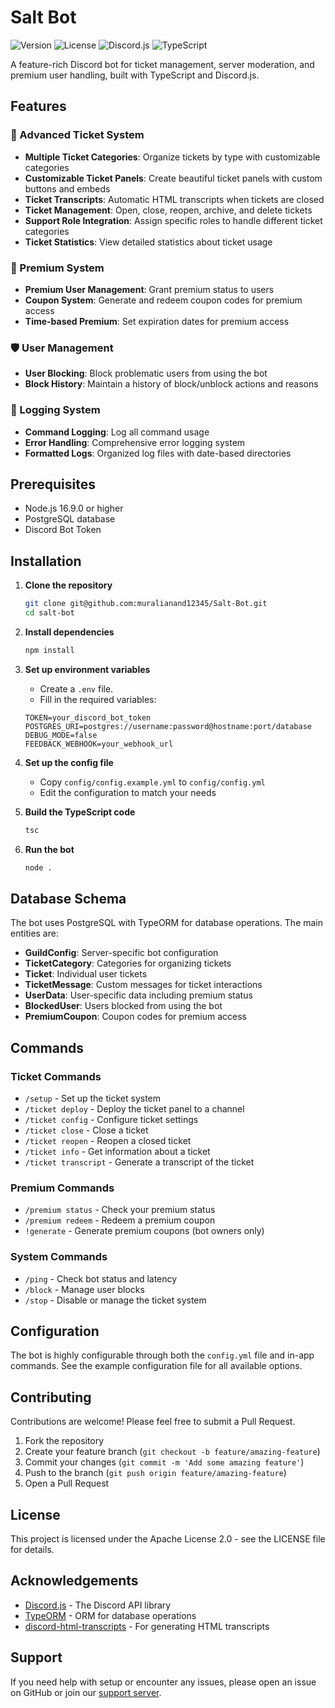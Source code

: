 # Salt Bot

![Version](https://img.shields.io/badge/version-1.2.1-blue)
![License](https://img.shields.io/badge/license-Apache%202.0-green)
![Discord.js](https://img.shields.io/badge/discord.js-v14-7289da)
![TypeScript](https://img.shields.io/badge/typescript-v5.2.2-blue)

A feature-rich Discord bot for ticket management, server moderation, and premium user handling, built with TypeScript and Discord.js.

## Features

### 🎫 Advanced Ticket System

- **Multiple Ticket Categories**: Organize tickets by type with customizable categories
- **Customizable Ticket Panels**: Create beautiful ticket panels with custom buttons and embeds
- **Ticket Transcripts**: Automatic HTML transcripts when tickets are closed
- **Ticket Management**: Open, close, reopen, archive, and delete tickets
- **Support Role Integration**: Assign specific roles to handle different ticket categories
- **Ticket Statistics**: View detailed statistics about ticket usage

### 💎 Premium System

- **Premium User Management**: Grant premium status to users
- **Coupon System**: Generate and redeem coupon codes for premium access
- **Time-based Premium**: Set expiration dates for premium access

### 🛡️ User Management

- **User Blocking**: Block problematic users from using the bot
- **Block History**: Maintain a history of block/unblock actions and reasons

### 📝 Logging System

- **Command Logging**: Log all command usage
- **Error Handling**: Comprehensive error logging system
- **Formatted Logs**: Organized log files with date-based directories

## Prerequisites

- Node.js 16.9.0 or higher
- PostgreSQL database
- Discord Bot Token

## Installation

1. **Clone the repository**
   ```bash
   git clone git@github.com:muralianand12345/Salt-Bot.git
   cd salt-bot
   ```

2. **Install dependencies**
   ```bash
   npm install
   ```

3. **Set up environment variables**
   - Create a `.env` file.
   - Fill in the required variables:
   ```
   TOKEN=your_discord_bot_token
   POSTGRES_URI=postgres://username:password@hostname:port/database
   DEBUG_MODE=false
   FEEDBACK_WEBHOOK=your_webhook_url
   ```

4. **Set up the config file**
   - Copy `config/config.example.yml` to `config/config.yml`
   - Edit the configuration to match your needs

5. **Build the TypeScript code**
   ```bash
   tsc
   ```

6. **Run the bot**
   ```bash
   node .
   ```

## Database Schema

The bot uses PostgreSQL with TypeORM for database operations. The main entities are:

- **GuildConfig**: Server-specific bot configuration
- **TicketCategory**: Categories for organizing tickets
- **Ticket**: Individual user tickets
- **TicketMessage**: Custom messages for ticket interactions
- **UserData**: User-specific data including premium status
- **BlockedUser**: Users blocked from using the bot
- **PremiumCoupon**: Coupon codes for premium access

## Commands

### Ticket Commands

- `/setup` - Set up the ticket system
- `/ticket deploy` - Deploy the ticket panel to a channel
- `/ticket config` - Configure ticket settings
- `/ticket close` - Close a ticket
- `/ticket reopen` - Reopen a closed ticket
- `/ticket info` - Get information about a ticket
- `/ticket transcript` - Generate a transcript of the ticket

### Premium Commands

- `/premium status` - Check your premium status
- `/premium redeem` - Redeem a premium coupon
- `!generate` - Generate premium coupons (bot owners only)

### System Commands

- `/ping` - Check bot status and latency
- `/block` - Manage user blocks
- `/stop` - Disable or manage the ticket system

## Configuration

The bot is highly configurable through both the `config.yml` file and in-app commands. See the example configuration file for all available options.

## Contributing

Contributions are welcome! Please feel free to submit a Pull Request.

1. Fork the repository
2. Create your feature branch (`git checkout -b feature/amazing-feature`)
3. Commit your changes (`git commit -m 'Add some amazing feature'`)
4. Push to the branch (`git push origin feature/amazing-feature`)
5. Open a Pull Request

## License

This project is licensed under the Apache License 2.0 - see the LICENSE file for details.

## Acknowledgements

- [Discord.js](https://discord.js.org/) - The Discord API library
- [TypeORM](https://typeorm.io/) - ORM for database operations
- [discord-html-transcripts](https://github.com/ItzDerock/discord-html-transcripts) - For generating HTML transcripts

## Support

If you need help with setup or encounter any issues, please open an issue on GitHub or join our [support server](https://discord.gg/XzE9hSbsNb).